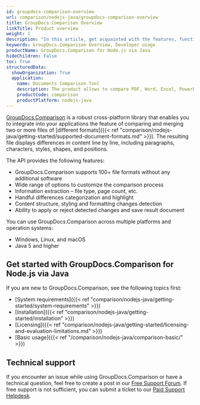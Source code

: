 ```yaml
---
id: groupdocs-comparison-overview
url: comparison/nodejs-java/groupdocs-comparison-overview
title: GroupDocs.Comparison Overview
linkTitle: Product overview
weight: 1
description: "In this article, get acquainted with the features, functions, supported file formats and developer usage of GroupDocs.Comparison for Node.js via Java — API to compare two or more files and get the difference between them."
keywords: GroupDocs.Comparison Overview, Developer usage
productName: GroupDocs.Comparison for Node.js via Java
hideChildren: False
toc: True
structuredData:
  showOrganization: True
  application:
    name: Documents Comparison Tool
    description: The product allows to compare PDF, Word, Excel, PowerPoint, AutoCad, Image, Code and much more file formats. Comparison API also supports accepting or rejecting changes, extracting document information and generating comparison reports
    productCode: comparison
    productPlatform: nodejs-java
---
```


[GroupDocs.Comparison](https://products.groupdocs.com/comparison/nodejs-java) is a robust cross-platform library that enables you to integrate into your applications the feature of comparing and merging two or more files of [different formats]({{< ref "comparison/nodejs-java/getting-started/supported-document-formats.md" >}}). The resulting file displays differences in content line by line, including paragraphs, characters, styles, shapes, and positions.

The API provides the following features:

- GroupDocs.Comparison supports 100+ file formats without any additional software
- Wide range of options to customize the comparison process
- Information extraction – file type, page count, etc.
- Handful differences categorization and highlight
- Content structure, styling and formatting changes detection
- Ability to apply or reject detected changes and save result document 

You can use GroupDocs.Comparison across multiple platforms and operation systems:

* Windows, Linux, and macOS
* Java 5 and higher

## Get started with GroupDocs.Comparison for Node.js via Java

If you are new to GroupDocs.Comparison, see the following topics first:

* [System requirements]({{< ref "comparison/nodejs-java/getting-started/system-requirements" >}})
* [Installation]({{< ref "comparison/nodejs-java/getting-started/installation" >}})
* [Licensing]({{< ref "comparison/nodejs-java/getting-started/licensing-and-evaluation-limitations.md" >}})
* [Basic usage]({{< ref "/comparison/nodejs-java/comparison-basic/" >}})

## Technical support

If you encounter an issue while using GroupDocs.Comparison or have a technical question, feel free to create a post in our [Free Support Forum](https://forum.groupdocs.com/c/comparison). If free support is not sufficient, you can submit a ticket to our [Paid Support Helpdesk](https://helpdesk.groupdocs.com/).

